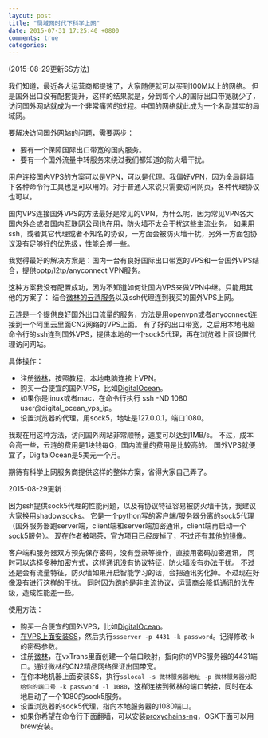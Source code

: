 ```yaml
---
layout: post
title: "局域网时代下科学上网"
date: 2015-07-31 17:25:40 +0800
comments: true
categories: 
---
```


(2015-08-29更新SS方法)

我们知道，最近各大运营商都提速了，大家随便就可以买到100M以上的网络。
但是国外出口没有配套提升，这样的结果就是，分到每个人的国际出口带宽就少了，
访问国外网站就成为一个非常痛苦的过程。中国的网络就此成为一个名副其实的局域网。

要解决访问国外网站的问题，需要两步：

- 要有一个保障国际出口带宽的国内服务。
- 要有一个国外流量中转服务来绕过我们都知道的防火墙干扰。

用户连接国内VPS的方案可以是VPN，可以是代理。我偏好VPN，因为全局翻墙下各种命令行工具也是可以用的。对于普通人来说只需要访问网页，各种代理协议也可以。

国内VPS连接国外VPS的方法最好是常见的VPN，为什么呢，因为常见VPN各大国内外企或者国内互联网公司也在用，防火墙不太会干扰这些主流业务。
如果用ssh，或者其它代理或者不知名的协议，一方面会被防火墙干扰，另外一方面包协议没有足够好的优先级，性能会差一些。

我觉得最好的解决方案是：国内一台有良好国际出口带宽的VPS和一台国外VPS结合，提供pptp/l2tp/anyconnect VPN服务。

这种方案我没有配置成功，因为不知道如何让国内VPS来做VPN中继。只能用其他的方案了：
结合[微林的云涟服务](https://vnet.link/soft/vxgg)以及ssh代理连到我买的国外VPS上网。

云涟是一个提供良好国外出口流量的服务，方法是用openvpn或者anyconnect连接到一个阿里云里面CN2网络的VPS上面。
有了好的出口带宽，之后用本地电脑命令行的ssh连到国外VPS，提供本地的一个sock5代理，再在浏览器上面设置代理访问网站。

具体操作：

- 注册[微林](https://vnet.link/?rc=18121)，按照教程，本地电脑连接上VPN。
- 购买一台便宜的国外VPS，比如[DigitalOcean](https://www.digitalocean.com)。
- 如果你是linux或者mac，在命令行执行 ssh -ND 1080 user@digital_ocean_vps_ip。
- 设置浏览器的代理，用sock5，地址是127.0.0.1，端口1080。

我现在用这种方法，访问国外网站非常顺畅，速度可以达到1MB/s。
不过，成本会高一些，云涟的费用是1块钱每G，国内流量的费用是比较高的。
国外VPS就便宜了，DigitalOcean是5美元一个月。

期待有科学上网服务商提供这样的整体方案，省得大家自己弄了。

2015-08-29更新：

因为ssh提供sock5代理的性能问题，以及有协议特征容易被防火墙干扰，我建议大家换用shadowsocks。
它是一个python写的客户端/服务器分离的sock5代理（国外服务器跑server端，client端和server端加密通讯，client端再启动一个sock5服务）。
现在作者被喝茶，官方项目已经废掉了，不过还有[其他的镜像](https://github.com/Long-live-shadowsocks/shadowsocks)。

客户端和服务器双方预先保存密码，没有登录等操作，直接用密码加密通讯，
同时可以选择多种加密方式，这样通讯没有协议特征，防火墙没有办法干扰。
不过还是会有流量特征，防火墙如果开启智能学习的话，会把通讯劣化掉。不过现在好像没有进行这样的干扰。
同时因为跑的是非主流协议，运营商会降低通讯的优先级，造成性能差一些。

使用方法：

- 购买一台便宜的国外VPS，比如[DigitalOcean](https://www.digitalocean.com)。
- [在VPS上面安装SS](https://github.com/Long-live-shadowsocks/shadowsocks/wiki/Shadowsocks-%E4%BD%BF%E7%94%A8%E8%AF%B4%E6%98%8E)，然后执行`ssserver -p 4431 -k password`。记得修改-k的密码参数。
- 注册[微林](https://vnet.link/?rc=18121)，在vxTrans里面创建一个端口映射，指向你的VPS服务器的4431端口。通过微林的CN2精品网络保证出国带宽。
- 在你本地机器上面安装SS，执行`sslocal -s 微林服务器地址 -p 微林服务器分配给你的端口号 -k password -l 1080`，这样连接到微林的端口转接，同时在本地启动了一个1080的sock5服务。
- 设置浏览器的sock5代理，指向本地服务器的1080端口。
- 如果你希望在命令行下面翻墙，可以安装[proxychains-ng](https://github.com/rofl0r/proxychains-ng)，OSX下面可以用brew安装。
